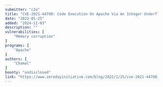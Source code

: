 ```yaml
---
submitter: "c2a"
title: "CVE-2021-44790: Code Execution On Apache Via An Integer Underflow"
date: "2022-01-25"
added: "2024-11-03"
description: ""
vulnerabilities: [
    "Memory corruption"
]
programs: [
    "Apache"
]
authors: [
    "Chamal"
]
bounty: "undisclosed"
link: "https://www.zerodayinitiative.com/blog/2022/1/25/cve-2021-44790-code-execution-on-apache-via-an-integer-underflow"
---
```




